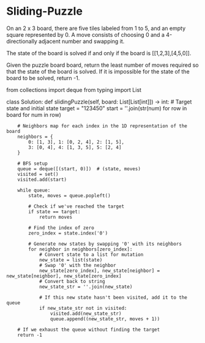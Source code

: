 # Sliding-Puzzle

On an 2 x 3 board, there are five tiles labeled from 1 to 5, and an empty square represented by 0. A move consists of choosing 0 and a 4-directionally adjacent number and swapping it.

The state of the board is solved if and only if the board is [[1,2,3],[4,5,0]].

Given the puzzle board board, return the least number of moves required so that the state of the board is solved. If it is impossible for the state of the board to be solved, return -1.

from collections import deque
from typing import List

class Solution:
    def slidingPuzzle(self, board: List[List[int]]) -> int:
        # Target state and initial state
        target = "123450"
        start = ''.join(str(num) for row in board for num in row)
        
        # Neighbors map for each index in the 1D representation of the board
        neighbors = {
            0: [1, 3], 1: [0, 2, 4], 2: [1, 5],
            3: [0, 4], 4: [1, 3, 5], 5: [2, 4]
        }
        
        # BFS setup
        queue = deque([(start, 0)])  # (state, moves)
        visited = set()
        visited.add(start)
        
        while queue:
            state, moves = queue.popleft()
            
            # Check if we've reached the target
            if state == target:
                return moves
            
            # Find the index of zero
            zero_index = state.index('0')
            
            # Generate new states by swapping '0' with its neighbors
            for neighbor in neighbors[zero_index]:
                # Convert state to a list for mutation
                new_state = list(state)
                # Swap '0' with the neighbor
                new_state[zero_index], new_state[neighbor] = new_state[neighbor], new_state[zero_index]
                # Convert back to string
                new_state_str = ''.join(new_state)
                
                # If this new state hasn't been visited, add it to the queue
                if new_state_str not in visited:
                    visited.add(new_state_str)
                    queue.append((new_state_str, moves + 1))
        
        # If we exhaust the queue without finding the target
        return -1
